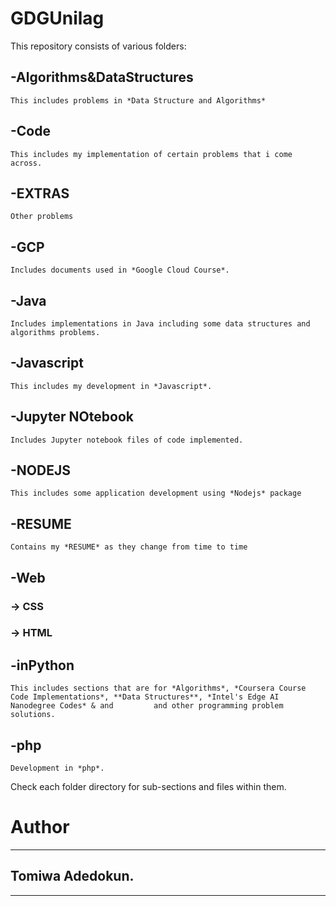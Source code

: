 # GDGUnilag
This repository consists of various folders:

## -Algorithms&DataStructures
	This includes problems in *Data Structure and Algorithms*

## -Code
	This includes my implementation of certain problems that i come across.

## -EXTRAS
	Other problems

## -GCP
	Includes documents used in *Google Cloud Course*.

## -Java
	Includes implementations in Java including some data structures and algorithms problems.

## -Javascript
	This includes my development in *Javascript*.

## -Jupyter NOtebook
	Includes Jupyter notebook files of code implemented.

## -NODEJS
	This includes some application development using *Nodejs* package

## -RESUME
	Contains my *RESUME* as they change from time to time

## -Web
### -> CSS
### -> HTML

## -inPython
	This includes sections that are for *Algorithms*, *Coursera Course Code Implementations*, **Data Structures**, *Intel's Edge AI Nanodegree Codes* & and 		and other programming problem solutions.

## -php
	Development in *php*.



Check each folder directory for sub-sections and files within them.




# Author
---------------
## Tomiwa Adedokun.
---------------
